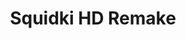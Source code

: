 ---
slug: squidki-hd-remake
title: Squidki HD Remake
description: "Squidki HD Remake is an exciting online game. Play for free directly in your browser!"
icon: /images/new_mods/Sprunki HD Remake.png
url: https://wowtbc.net/sprunkin/sprunkihd-remake/index.html
previewImage: /images/new_mods/Sprunki HD Remake.png
type: new mods

# SEO配置
seo:
  title: "Squidki HD Remake - Play Free Online Game | Fun Browser Games"
  description: "Squidki HD Remake - Play this fun online game for free in your browser. No download required!"
  ogImage: "/images/new_mods/Sprunki HD Remake.png"
  keywords: "squidki-hd-remake, online game, browser game, free game, new mods game, play online"

videoUrls:
  - https://www.youtube.com/embed/example1
  - https://www.youtube.com/embed/example2

whyPlay:
  title: "Why Play Squidki HD Remake?"
  items:
    - "Immersive Gameplay: Squidki HD Remake offers an engaging and immersive gaming experience that will keep you entertained for hours"
    - "Challenging Levels: Test your skills with increasingly difficult challenges and obstacles"
    - "Beautiful Graphics: Enjoy stunning visuals and smooth animations that bring the game world to life"
    - "Regular Updates: New content and features are added regularly to keep the game fresh and exciting"
    - "Free to Play: Experience all the fun without spending a penny"
    - "Community Features: Connect with other players, share strategies, and compete for high scores"
    - "Cross-Platform: Play on any device with a web browser, no downloads required"

features:
  title: "Key Features of Squidki HD Remake"
  image: "/images/new_mods/Sprunki HD Remake.png"
  items:
    - "Intuitive Controls: Easy to learn controls make Squidki HD Remake accessible for players of all skill levels"
    - "Multiple Game Modes: Enjoy various gameplay options that provide different challenges and experiences"
    - "Character Customization: Personalize your gaming experience with unique characters and items"
    - "Achievement System: Complete special tasks to earn rewards and recognition"
    - "Leaderboards: Compete with players worldwide and see who can achieve the highest scores"

characteristics:
  title: "Game Characteristics"
  image: "/images/new_mods/Sprunki HD Remake.png"
  items:
    - "Genre: New mods game with elements of strategy and skill"
    - "Difficulty: Suitable for both casual gamers and those seeking a challenge"
    - "Play Time: Quick sessions or extended gameplay, depending on your preference"
    - "Art Style: Vibrant and engaging visuals that enhance the gaming experience"
    - "Sound Design: Immersive audio that complements the gameplay perfectly"

info: "Squidki HD Remake is an exciting online game that offers players a unique and engaging gaming experience. With its intuitive controls, stunning visuals, and challenging gameplay, Squidki HD Remake provides hours of entertainment for players of all ages and skill levels. Whether you're looking for a quick gaming session during a break or an extended play session, Squidki HD Remake delivers an immersive experience that will keep you coming back for more. The game features multiple levels of increasing difficulty, ensuring that players are constantly challenged as they progress. With regular updates adding new content and features, Squidki HD Remake remains fresh and exciting, providing endless entertainment options for its growing community of players."

howToPlayIntro: "Welcome to Squidki HD Remake! This guide will walk you through the basics and help you master the game. Whether you're a beginner or looking to improve your skills, these tips and instructions will enhance your gaming experience."

howToPlaySteps:
  - title: "Getting Started"
    description: "Begin your Squidki HD Remake adventure by familiarizing yourself with the controls. Use your keyboard or mouse to navigate through the game interface. The tutorial will guide you through the basic mechanics and help you understand the objectives."
  - title: "Understanding the Objectives"
    description: "In Squidki HD Remake, your main goal is to progress through levels by completing specific objectives. Each level presents unique challenges that require different strategies and approaches."
  - title: "Mastering the Controls"
    description: "Practice using the controls to improve your precision and reaction time. Squidki HD Remake requires quick reflexes and strategic thinking to overcome obstacles and defeat opponents."
  - title: "Utilizing Power-ups"
    description: "Collect power-ups throughout the game to enhance your abilities and overcome difficult challenges. Each power-up offers unique advantages that can be crucial for success."
  - title: "Developing Strategies"
    description: "As you progress in Squidki HD Remake, develop effective strategies for different scenarios. Analyze patterns, anticipate challenges, and adapt your approach to maximize your performance."

faq:
  title: "Frequently Asked Questions about Squidki HD Remake"
  items:
    - question: "Is Squidki HD Remake free to play?"
      answer: "Yes, Squidki HD Remake is completely free to play directly in your web browser. No downloads or purchases are required to enjoy the full game experience."
    - question: "Can I play Squidki HD Remake on mobile devices?"
      answer: "Yes, Squidki HD Remake is optimized for both desktop and mobile play. You can enjoy the game on any device with a web browser and internet connection."
    - question: "Are there any in-game purchases?"
      answer: "While Squidki HD Remake is free to play, there may be optional in-game purchases available for cosmetic items or additional features that don't affect core gameplay."
    - question: "How often is Squidki HD Remake updated?"
      answer: "The developers regularly update Squidki HD Remake with new content, features, and improvements based on player feedback and game performance."
    - question: "Can I play Squidki HD Remake offline?"
      answer: "Currently, Squidki HD Remake requires an internet connection to play as it's a browser-based online game."
    - question: "Is Squidki HD Remake suitable for children?"
      answer: "Yes, Squidki HD Remake is designed to be family-friendly and suitable for players of all ages."
    - question: "How do I report bugs or issues?"
      answer: "If you encounter any problems while playing Squidki HD Remake, you can report them through the game's support page or contact the developers directly through their website."
    - question: "Still Have Questions?"
      answer: "If you have additional questions about Squidki HD Remake that aren't covered in this FAQ, please visit our support center or contact our customer service team for assistance."
---